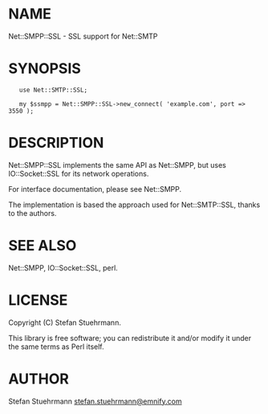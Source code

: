 # NAME

Net::SMPP::SSL - SSL support for Net::SMTP

# SYNOPSIS

       use Net::SMTP::SSL;
    
       my $ssmpp = Net::SMPP::SSL->new_connect( 'example.com', port => 3550 ); 

# DESCRIPTION

Net::SMPP::SSL implements the same API as Net::SMPP, but uses IO::Socket::SSL for its network operations. 

For interface documentation, please see Net::SMPP.

The implementation is based the approach used for Net::SMTP::SSL, thanks to the authors.

# SEE ALSO
Net::SMPP, IO::Socket::SSL, perl.

# LICENSE

Copyright (C) Stefan Stuehrmann.

This library is free software; you can redistribute it and/or modify
it under the same terms as Perl itself.

# AUTHOR

Stefan Stuehrmann <stefan.stuehrmann@emnify.com>
